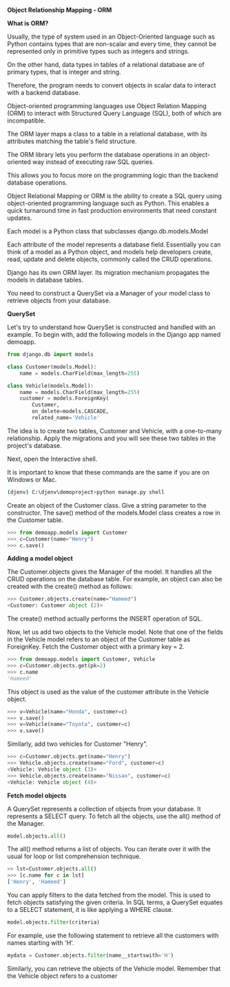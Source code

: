 **Object Relationship Mapping - ORM**

**What is ORM?**

Usually, the type of system used in an Object-Oriented language such as Python contains types that are non-scalar and every time, they cannot be represented only in primitive types such as integers and strings. 

On the other hand, data types in tables of a relational database are of primary types, that is integer and string. 

Therefore, the program needs to convert objects in scalar data to interact with a backend database.

Object-oriented programming languages use Object Relation Mapping (ORM) to interact with Structured Query Language (SQL), both of which are incompatible.

The ORM layer maps a class to a table in a relational database, with its attributes matching the table's field structure. 

The ORM library lets you perform the database operations in an object-oriented way instead of executing raw SQL queries. 

This allows you to focus more on the programming logic than the backend database operations.

Object Relational Mapping or ORM is the ability to create a SQL query using object-oriented programming language such as Python. This enables a quick turnaround time in fast production environments that need constant updates. 

Each model is a Python class that subclasses django.db.models.Model

Each attribute of the model represents a database field. Essentially you can think of a model as a Python object, and models help developers create, read, update and delete objects, commonly called the CRUD operations.

Django has its own ORM layer. Its migration mechanism propagates the models in database tables. 

You need to construct a QuerySet via a Manager of your model class to retrieve objects from your database.

**QuerySet**

Let's try to understand how QuerySet is constructed and handled with an example. To begin with, add the following models in the Django app named demoapp.

```python
from django.db import models  

class Customer(models.Model): 
    name = models.CharField(max_length=255) 

class Vehicle(models.Model): 
    name = models.CharField(max_length=255) 
    customer = models.ForeignKey( 
        Customer, 
        on_delete=models.CASCADE, 
        related_name='Vehicle'
```

The idea is to create two tables, Customer and Vehicle, with a one-to-many relationship. Apply the migrations and you will see these two tables in the project's database.

Next, open the Interactive shell.

It is important to know that these commands are the same if you are on Windows or Mac.

```bash
(djenv) C:\djenv\demoproject>python manage.py shell 
```

Create an object of the Customer class. Give a string parameter to the constructor. The save() method of the models.Model class creates a row in the Customer table. 

```python
>>> from demoapp.models import Customer 
>>> c=Customer(name="Henry") 
>>> c.save() 
```

**Adding a model object**

The Customer.objects gives the Manager of the model. It handles all the CRUD operations on the database table. For example, an object can also be created with the create() method as follows:

```python
>>> Customer.objects.create(name="Hameed") 
<Customer: Customer object (2)> 
```

The create() method actually performs the INSERT operation of SQL.

Now, let us add two objects to the Vehicle model. Note that one of the fields in the Vehicle model refers to an object of the Customer table as ForeignKey. Fetch the Customer object with a primary key = 2.

```python
>>> from demoapp.models import Customer, Vehicle  
>>> c=Customer.objects.get(pk=2) 
>>> c.name 
'Hameed' 
```

This object is used as the value of the customer attribute in the Vehicle object.

```python
>>> v=Vehicle(name="Honda", customer=c) 
>>> v.save() 
>>> v=Vehicle(name="Toyota", customer=c)   
>>> v.save() 
```

Similarly, add two vehicles for Customer "Henry".

```python
>>> c=Customer.objects.get(name="Henry") 
>>> Vehicle.objects.create(name="Ford", customer=c) 
<Vehicle: Vehicle object (3)> 
>>> Vehicle.objects.create(name="Nissan", customer=c) 
<Vehicle: Vehicle object (4)> 
```

**Fetch model objects**

A QuerySet represents a collection of objects from your database. It represents a SELECT query. To fetch all the objects, use the all() method of the Manager.

```python
model.objects.all()
```

The all() method returns a list of objects. You can iterate over it with the usual for loop or list comprehension technique.

```python
>> lst=Customer.objects.all()  
>>> [c.name for c in lst] 
['Henry', 'Hameed'] 
```

You can apply filters to the data fetched from the model. This is used to fetch objects satisfying the given criteria. In SQL terms, a QuerySet equates to a SELECT statement, it is like applying a WHERE clause.

```python
model.objects.filter(criteria) 
```

For example, use the following statement to retrieve all the customers with names starting with 'H'.

```python
mydata = Customer.objects.filter(name__startswith='H') 
```

Similarly, you can retrieve the objects of the Vehicle model. Remember that the Vehicle object refers to a customer